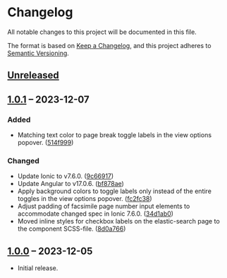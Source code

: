 # Changelog

All notable changes to this project will be documented in this file.

The format is based on [Keep a Changelog](https://keepachangelog.com/),
and this project adheres to [Semantic Versioning](https://semver.org/spec/v2.0.0.html).

## [Unreleased]

## [1.0.1] – 2023-12-07

### Added

- Matching text color to page break toggle labels in the view options popover. ([514f999](https://github.com/slsfi/digital-edition-frontend-ng/commit/514f999d2fb4965a29a7253552c67f505f2394ee))

### Changed

- Update Ionic to v7.6.0. ([9c66917](https://github.com/slsfi/digital-edition-frontend-ng/commit/9c66917e8df33e96c5ac115aae618c6bce453c4a))
- Update Angular to v17.0.6. ([bf878ae](https://github.com/slsfi/digital-edition-frontend-ng/commit/bf878aeeeb7a6100b81f4e1e808e7913806ec5b8))
- Apply background colors to toggle labels only instead of the entire toggles in the view options popover. ([fc2fc38](https://github.com/slsfi/digital-edition-frontend-ng/commit/fc2fc38c64d3c4d66c2838769f9cac74f0a72a08))
- Adjust padding of facsimile page number input elements to accommodate changed spec in Ionic 7.6.0. ([34d1ab0](https://github.com/slsfi/digital-edition-frontend-ng/commit/34d1ab074e03d386f01e6fe00e1fe5e0409dcfb5))
- Moved inline styles for checkbox labels on the elastic-search page to the component SCSS-file. ([8d0a766](https://github.com/slsfi/digital-edition-frontend-ng/commit/8d0a76692396c77715fa570ac32e8f19bfd6b41a))

## [1.0.0] – 2023-12-05

- Initial release.

[unreleased]: https://github.com/slsfi/digital-edition-frontend-ng/compare/v1.0.1...HEAD
[1.0.1]: https://github.com/slsfi/digital-edition-frontend-ng/compare/v1.0.0...v1.0.1
[1.0.0]: https://github.com/slsfi/digital-edition-frontend-ng/releases/tag/v1.0.0
